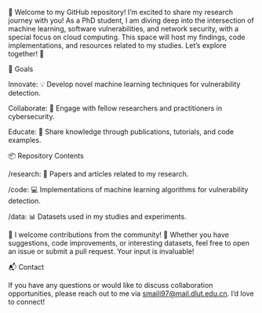 👋 Welcome to my GitHub repository! I’m excited to share my research journey with you! As a PhD student, I am diving deep into the intersection of machine learning, software vulnerabilities, and network security, with a special focus on cloud computing. This space will host my findings, code implementations, and resources related to my studies. Let’s explore together! 🚀

🎯 Goals

Innovate: 💡 Develop novel machine learning techniques for vulnerability detection.

Collaborate: 🤝 Engage with fellow researchers and practitioners in cybersecurity.

Educate: 📖 Share knowledge through publications, tutorials, and code examples.


📦 Repository Contents

/research: 📑 Papers and articles related to my research.

/code: 💻 Implementations of machine learning algorithms for vulnerability detection.

/data: 📊 Datasets used in my studies and experiments.


🤝 I welcome contributions from the community! 🎉 Whether you have suggestions, code improvements, or interesting datasets, feel free to open an issue or submit a pull request. Your input is invaluable!

📬 Contact

If you have any questions or would like to discuss collaboration opportunities, please reach out to me via smaili97@mail.dlut.edu.cn. I’d love to connect! 
